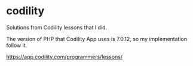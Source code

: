 # codility
Solutions from Codility lessons that I did.

The version of PHP that Codility App uses is 7.0.12, so my implementation follow it.

https://app.codility.com/programmers/lessons/